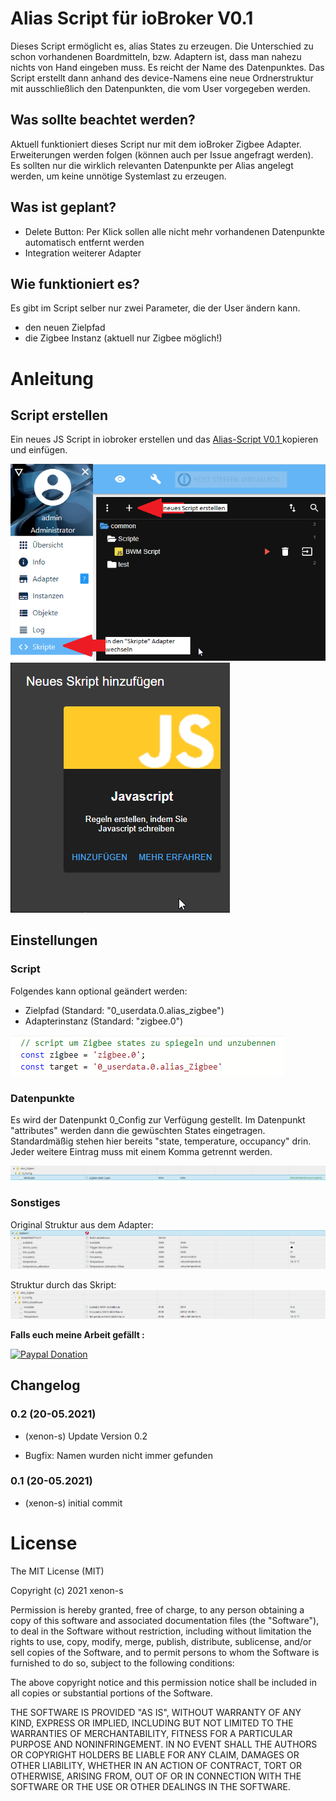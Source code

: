 

# Alias Script für ioBroker V0.1
Dieses Script ermöglicht es, alias States zu erzeugen. Die Unterschied zu schon vorhandenen Boardmitteln, bzw. Adaptern ist, dass man nahezu nichts von Hand eingeben muss. Es reicht der Name des Datenpunktes.
Das Script erstellt dann anhand des device-Namens eine neue Ordnerstruktur mit ausschließlich den Datenpunkten, die vom User vorgegeben werden. 

## Was sollte beachtet werden?
Aktuell funktioniert dieses Script nur mit dem ioBroker Zigbee Adapter. Erweiterungen werden folgen (können auch per Issue angefragt werden). Es sollten nur die wirklich relevanten Datenpunkte per Alias angelegt werden, um keine unnötige Systemlast zu erzeugen.

## Was ist geplant?
- Delete Button: Per Klick sollen alle nicht mehr vorhandenen Datenpunkte automatisch entfernt werden
- Integration weiterer Adapter

## Wie funktioniert es?
Es gibt im Script selber nur zwei Parameter, die der User ändern kann.
- den neuen Zielpfad
- die Zigbee Instanz (aktuell nur Zigbee möglich!)

# Anleitung
## Script erstellen
Ein neues JS Script in iobroker erstellen und das [Alias-Script V0.1 ](https://raw.githubusercontent.com/Xenon-s/js.ioBroker_AliasScript/main/alias_script_V_0_1.js)  kopieren und einfügen. <br>

![erstellung_1.png](/pictures/erstellung_1.png) <br> 
![erstellung_2.png](/pictures/erstellung_2.png) <br>

## Einstellungen
### Script
Folgendes kann optional geändert werden:
- Zielpfad (Standard: "0_userdata.0.alias_zigbee")
- Adapterinstanz (Standard: "zigbee.0")

![User_Input.png](/pictures/User_Input.png) <br>

### Datenpunkte
Es wird der Datenpunkt 0_Config zur Verfügung gestellt. Im Datenpunkt "attributes" werden dann die gewüschten States eingetragen. Standardmäßig stehen hier bereits "state, temperature, occupancy" drin. Jeder weitere Eintrag muss mit einem Komma getrennt werden.

![attributes.png](/pictures/attributes.png) <br>

### Sonstiges
Original Struktur aus dem Adapter:
![original.png](/pictures/original.png) <br>

Struktur durch das Skript:
![alias.png](/pictures/alias.png) <br>


**Falls euch meine Arbeit gefällt :** <br>

[![Paypal Donation](https://img.shields.io/badge/paypal-donate%20%7C%20spenden-blue.svg)](https://www.paypal.com/cgi-bin/webscr?cmd=_s-xclick&hosted_button_id=3EYML5A4EMJCW&source=url)


## Changelog
### 0.2 (20-05.2021)
* (xenon-s) Update Version 0.2
- Bugfix: Namen wurden nicht immer gefunden

### 0.1 (20-05.2021)
* (xenon-s) initial commit


# License

The MIT License (MIT)

Copyright (c) 2021 xenon-s

Permission is hereby granted, free of charge, to any person obtaining a copy
of this software and associated documentation files (the "Software"), to deal
in the Software without restriction, including without limitation the rights
to use, copy, modify, merge, publish, distribute, sublicense, and/or sell
copies of the Software, and to permit persons to whom the Software is
furnished to do so, subject to the following conditions:

The above copyright notice and this permission notice shall be included in all
copies or substantial portions of the Software.

THE SOFTWARE IS PROVIDED "AS IS", WITHOUT WARRANTY OF ANY KIND, EXPRESS OR
IMPLIED, INCLUDING BUT NOT LIMITED TO THE WARRANTIES OF MERCHANTABILITY,
FITNESS FOR A PARTICULAR PURPOSE AND NONINFRINGEMENT. IN NO EVENT SHALL THE
AUTHORS OR COPYRIGHT HOLDERS BE LIABLE FOR ANY CLAIM, DAMAGES OR OTHER
LIABILITY, WHETHER IN AN ACTION OF CONTRACT, TORT OR OTHERWISE, ARISING FROM,
OUT OF OR IN CONNECTION WITH THE SOFTWARE OR THE USE OR OTHER DEALINGS IN THE
SOFTWARE.

